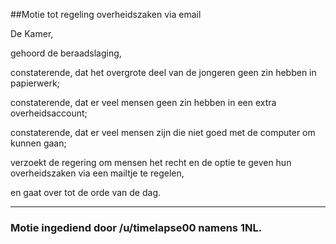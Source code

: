 ##Motie tot regeling overheidszaken via email 
 
De Kamer,

gehoord de beraadslaging,

constaterende, dat het overgrote deel van de jongeren geen zin hebben in papierwerk;

constaterende, dat er veel mensen geen zin hebben in een extra overheidsaccount;

constaterende, dat er veel mensen zijn die niet goed met de computer om kunnen gaan;

verzoekt de regering om mensen het recht en de optie te geven hun overheidszaken via een mailtje te regelen,

en gaat over tot de orde van de dag.

---

### Motie ingediend door /u/timelapse00 namens 1NL.
